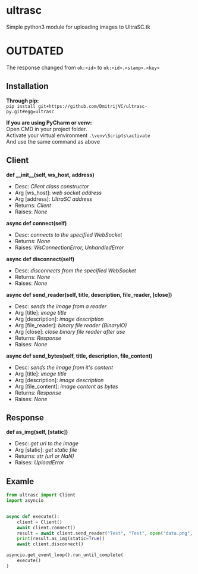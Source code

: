 # ultrasc
Simple python3 module for uploading images to UltraSC.tk

# OUTDATED
The response changed from `ok:<id>` to `ok:<id>.<stamp>.<key>`

## Installation
**Through pip:** <br>
`pip install git+https://github.com/DmitrijVC/ultrasc-py.git#egg=ultrasc`

**If you are using PyCharm or venv:** <br>
Open CMD in your project folder. <br>
Activate your virtual environment `.\venv\Scripts\activate` <br>
And use the same command as above  

## Client
**def \_\_init__(self, ws_host, address)**
- Desc: *Client class constructor*
- Arg [ws_host]: *web socket address*
- Arg [address]: *UltraSC address*
- Returns: *Client*
- Raises: *None*

**async def connect(self)**
- Desc: *connects to the specified WebSocket*
- Returns: *None*
- Raises: *WsConnectionError, UnhandledError*
    
**async def disconnect(self)**
- Desc: *disconnects from the specified WebSocket*
- Returns: *None*
- Raises: *None*

**async def send_reader(self, title, description, file_reader, [close])**
- Desc: *sends the image from a reader*
- Arg [title]: *image title*
- Arg [description]: *image description*
- Arg [file_reader]: *binary file reader (BinaryIO)*
- Arg [close]: *close binary file reader after use*
- Returns: *Response*
- Raises: *None*
  
**async def send_bytes(self, title, description, file_content)**
- Desc: *sends the image from it's content*
- Arg [title]: *image title*
- Arg [description]: *image description*
- Arg [file_content]: *image content as bytes*
- Returns: *Response*
- Raises: *None*
    
## Response
**def as_img(self, [static])**
- Desc: *get url to the image*
- Arg [static]: *get static file*
- Returns: *str (url or NaN)*
- Raises: *UploadError*
    
## Examle
```python
from ultrasc import Client
import asyncio


async def execute():
    client = Client()
    await client.connect()
    result = await client.send_reader("Test", "Test", open("data.png", "rb"), close=True)
    print(result.as_img(static=True))
    await client.disconnect()

asyncio.get_event_loop().run_until_complete(
    execute()
)
```
